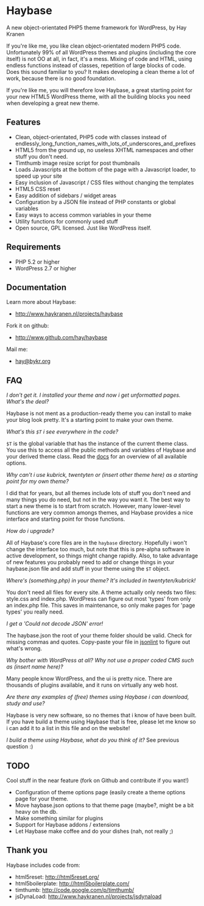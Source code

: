 Haybase
=======
A new object-orientated PHP5 theme framework for WordPress, by Hay Kranen

If you're like me, you like clean object-orientated modern PHP5 code.
Unfortunately 99% of all WordPress themes and plugins (including the core
itself) is not OO at all, in fact, it's a mess. Mixing of code and HTML, using
endless functions instead of classes, repetition of large blocks of code. Does
this sound familiar to you? It makes developing a clean theme a lot of work,
because there is no good foundation.

If you're like me, you will therefore love Haybase, a great starting point for
your new HTML5 WordPress theme, with all the building blocks you need when
developing a great new theme.

Features
--------
* Clean, object-orientated, PHP5 code with classes instead of
  endlessly_long_function_names_with_lots_of_underscores_and_prefixes
* HTML5 from the ground up, no useless XHTML namespaces and other stuff you
  don't need.
* Timthumb image resize script for post thumbnails
* Loads Javascripts at the bottom of the page with a Javascript loader,
  to speed up your site
* Easy inclusion of Javascript / CSS files without changing the templates
* HTML5 CSS reset
* Easy addition of sidebars / widget areas
* Configuration by a JSON file instead of PHP constants or global variables
* Easy ways to access common variables in your theme
* Utility functions for commonly used stuff
* Open source, GPL licensed. Just like WordPress itself.

Requirements
------------
* PHP 5.2 or higher
* WordPress 2.7 or higher

Documentation
-------------
Learn more about Haybase:
* http://www.haykranen.nl/projects/haybase

Fork it on github:
* http://www.github.com/hay/haybase

Mail me:
* hay@bykr.org

FAQ
---
*I don't get it. I installed your theme and now i get unformatted pages.
What's the deal?*

Haybase is not ment as a production-ready theme you can install to make your
blog look pretty. It's a starting point to make your own theme.

*What's this `$T` i see everywhere in the code?*

`$T` is the global variable that has the instance of the current theme class.
You use this to access all the public methods and variables of Haybase and your
derived theme class. Read the [docs] for an overview of all available
options.

*Why can't i use kubrick, twentyten or (insert other theme here) as a starting
point for my own theme?*

I did that for years, but all themes include lots of stuff you don't need and
many things you do need, but not in the way you want it. The best way to start a
new theme is to start from scratch. However, many lower-level functions are
very common amongs themes, and Haybase provides a nice interface and starting
point for those functions.

*How do i upgrade?*

All of Haybase's core files are in the `haybase` directory. Hopefully i won't 
change the interface too much, but note that this is pre-alpha software in active
development, so things might change rapidly. Also, to take advantage of new 
features you probably need to add or change things in your haybase.json file and 
add stuff in your theme using the `$T` object.

*Where's (something.php) in your theme? It's included in twentyten/kubrick!*

You don't need all files for every site. A theme actually only needs two files:
style.css and index.php. WordPress can figure out most 'types' from only an
index.php file. This saves in maintenance, so only make pages for 'page types'
you really need.

*I get a 'Could not decode JSON' error!*

The haybase.json the root of your theme folder should be valid. Check for 
missing commas and quotes. 
Copy-paste your file in [jsonlint] to figure out what's wrong.

*Why bother with WordPress at all? Why not use a proper coded CMS such as 
(insert name here)?*

Many people know WordPress, and the ui is pretty nice. There are thousands of 
plugins available, and it runs on virtually any web host. 

*Are there any examples of (free) themes using Haybase i can download, study
and use?*

Haybase is very new software, so no themes that i know of have been built. 
If you have build a theme using Haybase that is free, please let me know so i 
can add it to a list in this file and on the website!

*I build a theme using Haybase, what do you think of it?*
See previous question :)

TODO
----
Cool stuff in the near feature (fork on Github and contribute if you want!)
* Configuration of theme options page (easily create a theme options page for 
  your theme.
* Move haybase.json options to that theme page (maybe?, might be a bit heavy on
  the db.
* Make something similar for plugins
* Support for Haybase addons / extensions
* Let Haybase make coffee and do your dishes (nah, not really ;)

Thank you
---------
Haybase includes code from:
* html5reset: http://html5reset.org/
* html5boilerplate: http://html5boilerplate.com/
* timthumb: http://code.google.com/p/timthumb/
* jsDynaLoad: http://www.haykranen.nl/projects/jsdynaload

[docs]: http://www.haykranen.nl/projects/haybase
[jsonlint]: http://www.jsonlint.com